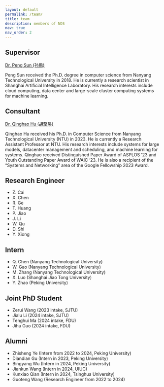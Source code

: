 ```yaml
---
layout: default
permalink: /team/
title: team
description: members of NDS
nav: true
nav_order: 2
---
```



## Supervisor

[Dr. Peng Sun (孙鹏)](https://scholar.google.com.hk/citations?user=NXDhhAoAAAAJ&hl=en)

Peng Sun received the Ph.D. degree in computer science from Nanyang Technological University in 2018. He is currently a research scientist in Shanghai Artificial Intelligence Laboratory. His research interests include cloud computing, data center and large-scale cluster computing systems for machine learning. 

## Consultant

[Dr. Qinghao Hu (胡擎昊)](https://scholar.google.com/citations?user=hTxCe4oAAAAJ&hl=en)

Qinghao Hu received his Ph.D. in Computer Science from Nanyang Technological University (NTU) in 2023. He is currently a Research Assistant Professor at NTU. His research interests include systems for large models, datacenter management and scheduling, and machine learning for systems. Qinghao received Distinguished Paper Award of ASPLOS ’23 and Youth Outstanding Paper Award of WAIC ‘23. He is also a recipient of the “Systems and Networking” area of the Google Fellowship 2023 Award.

## Research Engineer

- Z. Cai
- X. Chen
- R. Ge
- T. Huang
- P. Jiao
- J. Li
- W. Qu
- D. Shi
- Y. Xiong

## Intern

- Q. Chen (Nanyang Technological University)
- W. Gao (Nanyang Technological University)
- M. Zhang (Nanyang Technological University)
- X. Luo (Shanghai Jiao Tong University)
- Y. Zhao (Peking University)

## Joint PhD Student

- Zerui Wang (2023 intake, SJTU)
- Jialu Li (2024 intake, SJTU)
- Tenghui Ma (2024 intake, FDU)
- Jihu Guo (2024 intake, FDU)

##  Alumni

- Zhisheng Ye (Intern from 2022 to 2024, Peking University)
- Diandian Gu (Intern in 2023, Peking University)
- Bingyang Wu (Intern in 2024, Peking University)
- Jiankun Wang (Intern in 2024, UIUC)
- Kunxiao Qian (Intern in 2024, Tsinghua University)
- Guoteng Wang (Research Engineer from 2022 to 2024)

